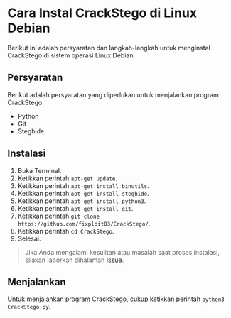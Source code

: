 # Cara Instal CrackStego di Linux Debian 

Berikut ini adalah persyaratan dan langkah-langkah untuk menginstal CrackStego di sistem operasi Linux Debian.

## Persyaratan 

Berikut adalah persyaratan yang diperlukan untuk menjalankan program CrackStego.

- Python
- Git
- Steghide

## Instalasi  

1. Buka Terminal.
2. Ketikkan perintah `apt-get update`.
3. Ketikkan perintah `apt-get install binutils`.
4. Ketikkan perintah `apt-get install steghide`.
5. Ketikkan perintah `apt-get install python3`.
6. Ketikkan perintah `apt-get install git`.
7. Ketikkan perintah `git clone https://github.com/fixploit03/CrackStego/`.
8. Ketikkan perintah `cd CrackStego`.
9. Selesai.

> Jika Anda mengalami kesulitan atau masalah saat proses instalasi, silakan laporkan dihalaman [Issue](https://github.com/fixploit03/CrackStego/issues).

## Menjalankan

Untuk menjalankan program CrackStego, cukup ketikkan perintah `python3 CrackStego.py`.
